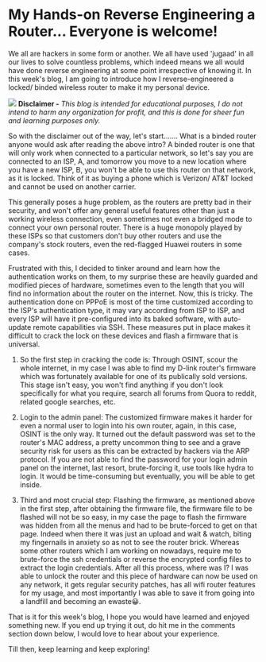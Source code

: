 # My Hands-on Reverse Engineering a Router... Everyone is welcome! 

We all are hackers in some form or another. We all have used 'jugaad' in all our lives to solve countless problems, which indeed means we all would have done reverse engineering at some point irrespective of knowing it. In this week's blog, I am going to introduce how I reverse-engineered a locked/ binded wireless router to make it my personal device.
  
![](https://static.wixstatic.com/media/nsplsh_ae6d511efbea455c96386896a401fe02~mv2.jpg/v1/fill/w_925,h_616,al_c,q_85,usm_0.66_1.00_0.01,enc_auto/nsplsh_ae6d511efbea455c96386896a401fe02~mv2.jpg)
**Disclaimer -** *This blog is intended for educational purposes, I do not intend to harm any organization for profit, and this is done for sheer fun and learning purposes only.*
  
So with the disclaimer out of the way, let's start.......
What is a binded router anyone would ask after reading the above intro? A binded router is one that will only work when connected to a particular network, so let's say you are connected to an ISP, A, and tomorrow you move to a new location where you have a new ISP, B, you won't be able to use this router on that network, as it is locked. Think of it as buying a phone which is Verizon/ AT&T locked and cannot be used on another carrier.
  
This generally poses a huge problem, as the routers are pretty bad in their security, and won't offer any general useful features other than just a working wireless connection, even sometimes not even a bridged mode to connect your own personal router.
There is a huge monopoly played by these ISPs so that customers don't buy other routers and use the company's stock routers, even the red-flagged Huawei routers in some cases.
  
Frustrated with this, I decided to tinker around and learn how the authentication works on them, to my surprise these are heavily guarded and modified pieces of hardware, sometimes even to the length that you will find no information about the router on the internet. Now, this is tricky. The authentication done on PPPoE is most of the time customized according to the ISP's authentication type, it may vary according from ISP to ISP, and every ISP will have it pre-configured into its baked software, with auto-update remote capabilities via SSH. These measures put in place makes it difficult to crack the lock on these devices and flash a firmware that is universal.
  
1. So the first step in cracking the code is:
Through OSINT, scour the whole internet, in my case I was able to find my D-link router's firmware which was fortunately available for one of its publically sold versions. This stage isn't easy, you won't find anything if you don't look specifically for what you require, search all forums from Quora to reddit, related google searches, etc.
  
2. Login to the admin panel: 
The customized firmware makes it harder for even a normal user to login into his own router, again, in this case, OSINT is the only way. It turned out the default password was set to the router's MAC address, a pretty uncommon thing to see and a grave security risk for users as this can be extracted by hackers via the ARP protocol. If you are not able to find the password for your login admin panel on the internet, last resort, brute-forcing it, use tools like hydra to login. It would be time-consuming but eventually, you will be able to get inside.
  
3. Third and most crucial step: 
Flashing the firmware, as mentioned above in the first step, after obtaining the firmware file, the firmware file to be flashed will not be so easy, in my case the page to flash the firmware was hidden from all the menus and had to be brute-forced to get on that page. Indeed when there it was just an upload and wait & watch, biting my fingernails in anxiety so as not to see the router brick. Whereas some other routers which I am working on nowadays, require me to brute-force the ssh credentials or reverse the encrypted config files to extract the login credentials.
After all this process, where was I? I was able to unlock the router and this piece of hardware can now be used on any network, it gets regular security patches, has all wifi router features for my usage, and most importantly I was able to save it from going into a landfill and becoming an ewaste😀.


That is it for this week's blog, I hope you would have learned and enjoyed something new. If you end up trying it out, do hit me in the comments section down below, I would love to hear about your experience.

Till then, keep learning and keep exploring!